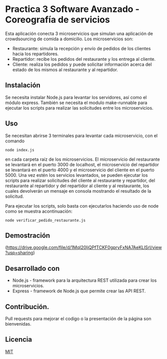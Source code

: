 # Practica 3 Software Avanzado -  Coreografía de servicios

Esta aplicación conecta 3 microservicios que simulan una aplicación de crowdsourcing de comida a domicilio. 
Los microservicios son:
- Restaurante: simula la recepción y envío de pedidos de los clientes hacia los repartidores.
- Repartidor: recibe los pedidos del restaurante y los entrega al cliente.
- Cliente: realiza los pedidos y puede solicitar información acerca del estado de los mismos al restaurante y al repartidor.

## Instalación

Se necesita instalar Node.js para levantar los servidores, así como el módulo express. También se necesita el modulo make-runnable para ejecutar los scripts para realizar las solicitudes entre los microservicios.

## Uso

Se necesitan abrirse 3 terminales para levantar cada microservicio, con el comando
``` 
node index.js
```
en cada carpeta raíz de los microservicios.
El microservicio del restaurante se levantará en el puerto 3000 de localhost, el microservicio del repartidor se levantará en el puerto 4000 y el microservicio del cliente en el puerto 5000.
Una vez estén los servicios levantados, se pueden ejecutar los scripts para realizar solicitudes del cliente al restaurante y repartidor, del restaurante al repartidor y del repartidor al cliente y al restaurante, los cuales devolverán un mensaje en consola mostrando el resultado de la solicitud.

Para ejecutar los scripts, solo basta con ejecutarlos haciendo uso de node como se muestra acontinuación:
```
node verificar_pedido_restaurante.js
```
## Demostración
(https://drive.google.com/file/d/1MqI20IjQPfTCKF0gpryFxNA7AeKLlSrl/view?usp=sharing)

## Desarrollado con
- Node.js - framework para la arquitectura REST utilizada para crear los microservicios.
- Express - framework de Node.js que permite crear las API REST.

## Contribución.
Pull requests para mejorar el codigo o la presentación de la página son bienvenidas.

## Licencia
[MIT](https://choosealicense.com/licenses/mit/)